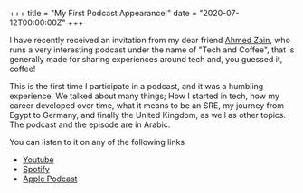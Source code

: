+++
title = "My First Podcast Appearance!"
date = "2020-07-12T00:00:00Z"
+++

I have recently received an invitation from my dear friend [Ahmed Zain](https://iahmadzain.me/), who
runs a very interesting podcast under the name of "Tech and Coffee", that is generally made for
sharing experiences around tech and, you guessed it, coffee!

This is the first time I participate in a podcast, and it was a humbling experience. We talked about
many things; How I started in tech, how my career developed over time, what it means to be an SRE,
my journey from Egypt to Germany, and finally the United Kingdom, as well as other topics. The
podcast and the episode are in Arabic.

You can listen to it on any of the following links

- [Youtube](https://www.youtube.com/watch?v=1ehCq1HQ0P0)
- [Spotify](https://open.spotify.com/episode/79kBvpBKfbOp0agzCwnsDa?si=l2MJzyKLTdGmQfo4iEk4_A)
- [Apple Podcast](https://podcasts.apple.com/eg/podcast/s1e9-tech-chat-with-mosab-ibrahim-the-sre/id1493504725?i=1000484512358)

